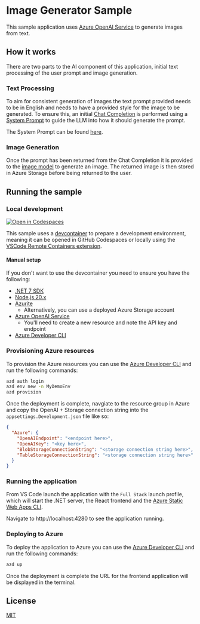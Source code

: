 # Image Generator Sample

This sample application uses [Azure OpenAI Service](https://learn.microsoft.com/azure/ai-services/openai/) to generate images from text.

## How it works

There are two parts to the AI component of this application, initial text processing of the user prompt and image generation.

### Text Processing

To aim for consistent generation of images the text prompt provided needs to be in English and needs to have a provided style for the image to be generated. To ensure this, an initial [Chat Completion](https://learn.microsoft.com/azure/ai-services/openai/chatgpt-quickstart?tabs=command-line&pivots=programming-language-csharp) is performed using a [System Prompt](https://learn.microsoft.com/azure/ai-services/openai/concepts/system-message) to guide the LLM into how it should generate the prompt.

The System Prompt can be found [here](./blob/main/src/GenerateAndChill.Server/Routes.cs#L13).

### Image Generation

Once the prompt has been returned from the Chat Completion it is provided to the [image model](https://learn.microsoft.com/azure/ai-services/openai/dall-e-quickstart?tabs=command-line&pivots=programming-language-csharp) to generate an image. The returned image is then stored in Azure Storage before being returned to the user.

## Running the sample

### Local development

[![Open in Codespaces](https://img.shields.io/static/v1?style=for-the-badge&label=Open+In+Codespaces&message=Open&color=brightgreen&logo=github)](https://codespaces.new/aaronpowell/GenerateAndChill)

This sample uses a [devcontainer](https://containers.dev) to prepare a development environment, meaning it can be opened in GitHub Codespaces or locally using the [VSCode Remote Containers extension](https://code.visualstudio.com/docs/remote/containers).

#### Manual setup

If you don't want to use the devcontainer you need to ensure you have the following:

- [.NET 7 SDK](https://dotnet.microsoft.com/download/dotnet/7.0)
- [Node.js 20.x](https://nodejs.org/en/download/)
- [Azurite](https://github.com/azure/azurite)
  - Alternatively, you can use a deployed Azure Storage account
- [Azure OpenAI Service](https://learn.microsoft.com/azure/ai-services/openai/)
  - You'll need to create a new resource and note the API key and endpoint
- [Azure Developer CLI](https://aka.ms/azd)

### Provisioning Azure resources

To provision the Azure resources you can use the [Azure Developer CLI](https://aka.ms/azd) and run the following commands:

```bash
azd auth login
azd env new -n MyDemoEnv
azd provision
```

Once the deployment is complete, navgiate to the resource group in Azure and copy the OpenAI + Storage connection string into the `appsettings.Development.json` file like so:

```json
{
  "Azure": {
    "OpenAIEndpoint": "<endpoint here>",
    "OpenAIKey": "<key here>",
    "BlobStorageConnectionString": "<storage connection string here>",
    "TableStorageConnectionString": "<storage connection string here>"
  }
}
```

### Running the application

From VS Code launch the application with the `Full Stack` launch profile, which will start the .NET server, the React frontend and the [Azure Static Web Apps CLI](https://learn.microsoft.com/azure/static-web-apps/static-web-apps-cli).

Navigate to http://localhost:4280 to see the application running.

### Deploying to Azure

To deploy the application to Azure you can use the [Azure Developer CLI](https://aka.ms/azd) and run the following commands:

```bash
azd up
```

Once the deployment is complete the URL for the frontend application will be displayed in the terminal.

## License

[MIT](./LICENSE)
